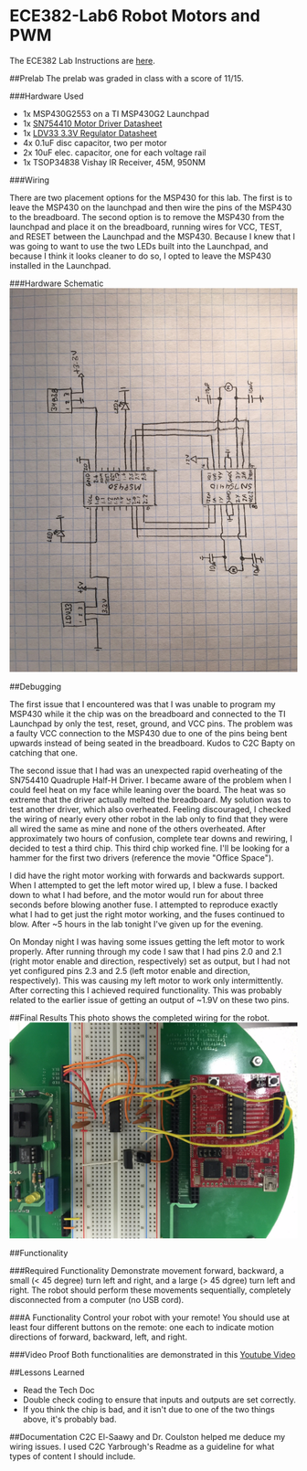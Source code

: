 ECE382-Lab6 Robot Motors and PWM
================================
The ECE382 Lab Instructions are [here](http://ece382.com/labs/lab6/index.html).

##Prelab
The prelab was graded in class with a score of 11/15.

###Hardware Used
- 1x MSP430G2553 on a TI MSP430G2 Launchpad
- 1x [SN754410 Motor Driver Datasheet](http://ece382.com/datasheets/SN754410.pdf)
- 1x [LDV33 3.3V Regulator Datasheet](http://ece382.com/datasheets/LD1117V33.pdf)
- 4x 0.1uF disc capacitor, two per motor
- 2x 10uF elec. capacitor, one for each voltage rail
- 1x TSOP34838 Vishay IR Receiver, 45M, 950NM

###Wiring

There are two placement options for the MSP430 for this lab. The first is to leave the MSP430 on the launchpad and then wire the pins of the MSP430 to the breadboard. The second option is to remove the MSP430 from the launchpad and place it on the breadboard, running wires for VCC, TEST, and RESET between the Launchpad and the MSP430. Because I knew that I was going to want to use the two LEDs built into the Launchpad, and because I think it looks cleaner to do so, I opted to leave the MSP430 installed in the Launchpad.

###Hardware Schematic
![alt text](https://github.com/jniquette/ECE382-Lab6/blob/master/images/schematic.jpg "Hardware Schematic")

##Debugging

The first issue that I encountered was that I was unable to program my MSP430 while it the chip was on the breadboard and connected to the TI Launchpad by only the test, reset, ground, and VCC pins. The problem was a faulty VCC connection to the MSP430 due to one of the pins being bent upwards instead of being seated in the breadboard. Kudos to C2C Bapty on catching that one.

The second issue that I had was an unexpected rapid overheating of the SN754410 Quadruple Half-H Driver. I became aware of the problem when I could feel heat on my face while leaning over the board. The heat was so extreme that the driver actually melted the breadboard. My solution was to test another driver, which also overheated. Feeling discouraged, I checked the wiring of nearly every other robot in the lab only to find that they were all wired the same as mine and none of the others overheated. After approximately two hours of confusion, complete tear downs and rewiring, I decided to test a third chip. This third chip worked fine. I'll be looking for a hammer for the first two drivers (reference the movie "Office Space").

I did have the right motor working with forwards and backwards support. When I attempted to get the left motor wired up, I blew a fuse. I backed down to what I had before, and the motor would run for about three seconds before blowing another fuse. I attempted to reproduce exactly what I had to get just the right motor working, and the fuses continued to blow. After ~5 hours in the lab tonight I've given up for the evening.

On Monday night I was having some issues getting the left motor to work properly. After running through my code I saw that I had pins 2.0 and 2.1 (right motor enable and direction, respectively) set as output, but I had not yet configured pins 2.3 and 2.5 (left motor enable and direction, respectively). This was causing my left motor to work only intermittently. After correcting this I achieved required functionality. This was probably related to the earlier issue of getting an output of ~1.9V on these two pins.

##Final Results
This photo shows the completed wiring for the robot.
![alt text](https://github.com/jniquette/ECE382-Lab6/blob/master/images/wiring.jpg "Completed Wiring")

##Functionality

###Required Functionality
Demonstrate movement forward, backward, a small (< 45 degree) turn left and right, and a large (> 45 dgree) turn left and right. The robot should perform these movements sequentially, completely disconnected from a computer (no USB cord).

###A Functionality
Control your robot with your remote! You should use at least four different buttons on the remote: one each to indicate motion directions of forward, backward, left, and right.

###Video Proof
Both functionalities are demonstrated in this [Youtube Video](https://www.youtube.com/watch?v=hhUQ_j3tiYA&list=UUAXhf3d2OrbDpP-IZgnnAvQ)

##Lessons Learned
- Read the Tech Doc
- Double check coding to ensure that inputs and outputs are set correctly.
- If you think the chip is bad, and it isn't due to one of the two things above, it's probably bad.

##Documentation
C2C El-Saawy and Dr. Coulston helped me deduce my wiring issues. I used C2C Yarbrough's Readme as a guideline for what types of content I should include.
